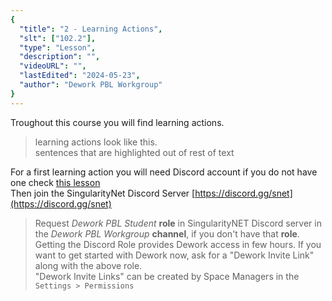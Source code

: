 ```yaml
---
{
  "title": "2 - Learning Actions",
  "slt": ["102.2"],
  "type": "Lesson",
  "description": "",
  "videoURL": "",
  "lastEdited": "2024-05-23",
  "author": "Dework PBL Workgroup"
}
---
```


Troughout this course you will find learning actions.
> learning actions look like this.  
> sentences that are highlighted out of rest of text

For a first learning action you will need Discord account if you do not have one check [this lesson](/course/module/103/1032)  
Then join the SingularityNet Discord Server [https://discord.gg/snet](https://discord.gg/snet)

> Request *Dework PBL Student* **role** in SingularityNET Discord server in the *Dework PBL Workgroup* **channel**, if you don't have that **role**.  
Getting the Discord Role provides Dework access in few hours. If you want to get started with Dework now, ask for a "Dework Invite Link" along with the above role.  
"Dework Invite Links" can be created by Space Managers in the `Settings > Permissions`